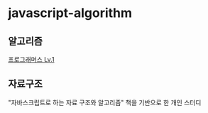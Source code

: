 # javascript-algorithm

## 알고리즘

[프로그래머스 Lv.1](https://github.com/leeheejuuun/javascript-algorithm/tree/main/programmers/Level.1)

## 자료구조

"자바스크립트로 하는 자료 구조와 알고리즘" 책을 기반으로 한 개인 스터디
